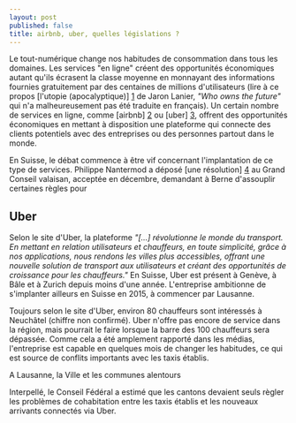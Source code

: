 ```yaml
---
layout: post
published: false
title: airbnb, uber, quelles législations ?
---
```


Le tout-numérique change nos habitudes de consommation dans tous les domaines. Les services "en ligne" créent des 
opportunités économiques autant qu'ils écrasent la classe moyenne en monnayant des informations fournies gratuitement 
par des centaines de millions d'utilisateurs (lire à ce propos [l'utopie (apocalyptique)] [1] de Jaron Lanier, 
*"Who owns the future"* qui n'a malheureusement pas été traduite en français). Un certain nombre de services en ligne, 
comme [airbnb] [2] ou [uber] [3], offrent des opportunités économiques en mettant à disposition une plateforme qui 
connecte des clients potentiels avec des entreprises ou des personnes partout dans le monde.

En Suisse, le débat commence à être vif concernant l'implantation de ce type de services. Philippe Nantermod a déposé 
[une résolution] [4] au Grand Conseil valaisan, acceptée en décembre, demandant à Berne d'assouplir certaines règles 
pour 

## Uber

Selon le site d'Uber, la plateforme *"[...] révolutionne le monde du transport. En mettant en relation utilisateurs 
et chauffeurs, en toute simplicité, grâce à nos applications, nous rendons les villes plus accessibles, 
offrant une nouvelle solution de transport aux utilisateurs et créant des opportunités de croissance 
pour les chauffeurs."* En Suisse, Uber est présent à Genève, à Bâle et à Zurich depuis moins d'une année. L'entreprise 
ambitionne de s'implanter ailleurs en Suisse en 2015, à commencer par Lausanne.

Toujours selon le site d'Uber, environ 80 chauffeurs sont intéressés à Neuchâtel (chiffre non confirmé). Uber n'offre 
pas encore de service dans la région, mais pourrait le faire lorsque la barre des 100 chauffeurs sera dépassée. 
Comme cela a été amplement rapporté dans les médias, l'entreprise est capable en quelques mois de changer 
les habitudes, ce qui est source de conflits importants avec les taxis établis.

A Lausanne, la Ville et les communes alentours 

Interpellé, le Conseil Fédéral a estimé que les cantons devaient seuls règler les problèmes de cohabitation entre 
les taxis établis et les nouveaux arrivants connectés via Uber.

[1]: http://clesnes.blog.lemonde.fr/2013/10/22/jaron-lanier-linternet-ruine-la-classe-moyenne/ "Interview de Jaron Lanier dans Le Monde, 22 oct. 2013"
[2]: https://fr.airbnb.ch/ "airbnb, plateforme de location de logements"
[3]: https://www.uber.com/ "Uber, plateforme de location de taxis/limousines"
[4]: http://www.blorange.com/nantermod/airbnb-eviter-l-interdiction-et-assouplir-les-regles/?lang=fr "AirBnb & Co : éviter l’interdiction et assouplir les règles !"

